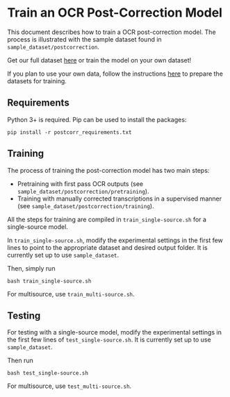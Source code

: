 # Train an OCR Post-Correction Model

This document describes how to train a OCR post-correction model. The process is illustrated with the sample dataset found in `sample_dataset/postcorrection`.

Get our full dataset [here](https://forms.office.com/Pages/ResponsePage.aspx?id=DQSIkWdsW0yxEjajBLZtrQAAAAAAAAAAAAN__tAC8ehURVRVMVdQQjQzWlBSMkNaOEJKTUpWVFlEQy4u) or train the model on your own dataset!

If you plan to use your own data, follow the instructions [here](firstpass.md) to prepare the datasets for training.

## Requirements
Python 3+ is required. Pip can be used to install the packages:

```
pip install -r postcorr_requirements.txt
```

## Training

The process of training the post-correction model has two main steps:

* Pretraining with first pass OCR outputs (see `sample_dataset/postcorrection/pretraining`).
* Training with manually corrected transcriptions in a supervised manner (see `sample_dataset/postcorrection/training`).

All the steps for training are compiled in `train_single-source.sh` for a single-source model.

In `train_single-source.sh`, modify the experimental settings in the first few lines to point to the appropriate dataset and desired output folder. It is currently set up to use `sample_dataset`.

Then, simply run
```
bash train_single-source.sh
```

For multisource, use `train_multi-source.sh`.


## Testing

For testing with a single-source model, modify the experimental settings in the first few lines of `test_single-source.sh`. It is currently set up to use `sample_dataset`.

Then run
```
bash test_single-source.sh
```

For multisource, use `test_multi-source.sh`.
